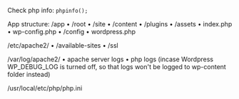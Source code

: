 Check php info: `phpinfo();`

App structure:
/app 
    • /root
        • /site
        • /content
            • /plugins
        • /assets
        • index.php
        • wp-config.php
    • /config
        • wordpress.php

/etc/apache2/
    • /available-sites
    • /ssl

/var/log/apache2/
    • apache server logs
    • php logs (incase Wordpress WP_DEBUG_LOG is turned off, so that logs won't be logged to wp-content folder instead)

/usr/local/etc/php/php.ini 
